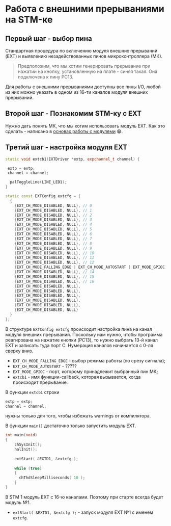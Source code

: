 # Работа с внешними прерываниями на STM-ке

## Первый шаг - выбор пина

Стандартная процедура по включению модуля внешних прерываний (EXT) и выявлению незадействованных пинов микроконтроллера (МК). 

> Предположим, что мы хотим генерировать прерывание при нажатии на кнопку, установленную на плате - синяя такая. Она подключена к пину PC13.  

Для работы с внешними прерываниями доступны все пины I/O, любой из них можно указать в одном из 16-ти каналов модуля внешних прерываний. 

## Второй шаг - Познакомим STM-ку с EXT

Нужно дать понять МК, что мы хотим использовать модуль EXT. Как это сделать - написано в [основах работы с модулями](Basics.md) :grin:.

## Третий шаг - настройка модуля EXT 

```cpp
static void extcb1(EXTDriver *extp, expchannel_t channel) {

 extp = extp;
 channel = channel;

  palToggleLine(LINE_LED1); 
}

static const EXTConfig extcfg = {
  {
    {EXT_CH_MODE_DISABLED, NULL}, // 0
    {EXT_CH_MODE_DISABLED, NULL}, // 1
    {EXT_CH_MODE_DISABLED, NULL}, // 2
    {EXT_CH_MODE_DISABLED, NULL}, // 3
    {EXT_CH_MODE_DISABLED, NULL}, // 4
    {EXT_CH_MODE_DISABLED, NULL}, // 5
    {EXT_CH_MODE_DISABLED, NULL}, // 6
    {EXT_CH_MODE_DISABLED, NULL}, // 7
    {EXT_CH_MODE_DISABLED, NULL}, // 8
    {EXT_CH_MODE_DISABLED, NULL}, // 9
    {EXT_CH_MODE_DISABLED, NULL}, // 10
    {EXT_CH_MODE_DISABLED, NULL}, // 11
    {EXT_CH_MODE_DISABLED, NULL}, // 12
    {EXT_CH_MODE_FALLING_EDGE | EXT_CH_MODE_AUTOSTART | EXT_MODE_GPIOC, extcb1}, //PC13 = Button
    {EXT_CH_MODE_DISABLED, NULL}, // 14
    {EXT_CH_MODE_DISABLED, NULL}, // 15
    {EXT_CH_MODE_DISABLED, NULL}, // 16
    {EXT_CH_MODE_DISABLED, NULL}, 
    {EXT_CH_MODE_DISABLED, NULL},
    {EXT_CH_MODE_DISABLED, NULL},
    {EXT_CH_MODE_DISABLED, NULL},
    {EXT_CH_MODE_DISABLED, NULL},
    {EXT_CH_MODE_DISABLED, NULL}
  }
};
```

В структуре `EXTConfig extcfg` происходит настройка пина на канал модуля внешних прерываний. Поскольку нам нужно, чтобы программа реагирована на нажатие кнопки (PC13), то нужно выбрать 13-й канал EXT и записать туда порт С. Нумерация каналов начинается с 0-ля сверху вниз.  

* `EXT_CH_MODE_FALLING_EDGE` - выбор режима работы (по срезу сигнала);
* `EXT_CH_MODE_AUTOSTART` - ????? 
* `EXT_MODE_GPIOC` - порт, которому принадлежит выбранный пин МК;
* `extcb1` - имя функции-callback, которая вызывается, когда происходит прерывание. 

В функции `extcb1` строки 
```cpp
extp = extp;
channel = channel;
``` 
нужны только для того, чтобы избежать warnings от компилятора. 

В функции `main()` достаточно только запустить модуль EXT. 

```cpp
int main(void)
{
    chSysInit();
    halInit();
    
    extStart( &EXTD1, &extcfg );
    
    while (true)
    {
      chThdSleepMilliseconds( 10 );
    }
}
```
В STM 1 модуль EXT c 16-ю каналами. Поэтому при старте всегда будет модуль №1. 

* `extStart( &EXTD1, &extcfg );` - запуск модуля EXT №1 с именем `extcfg`.
